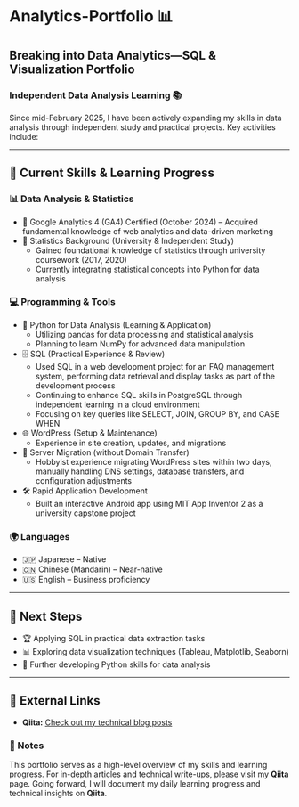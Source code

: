 # Analytics-Portfolio 📊

## Breaking into Data Analytics—SQL & Visualization Portfolio

### Independent Data Analysis Learning 📚

Since mid-February 2025, I have been actively expanding my skills in data analysis through independent study and practical projects. Key activities include:

---

## 📌 Current Skills & Learning Progress

### 📊 Data Analysis & Statistics

- 🎯 Google Analytics 4 (GA4) Certified (October 2024) – Acquired fundamental knowledge of web analytics and data-driven marketing
- 📖 Statistics Background (University & Independent Study)
  - Gained foundational knowledge of statistics through university coursework (2017, 2020)
  - Currently integrating statistical concepts into Python for data analysis

### 💻 Programming & Tools

- 🐍 Python for Data Analysis (Learning & Application)
  - Utilizing pandas for data processing and statistical analysis
  - Planning to learn NumPy for advanced data manipulation
- 🗄️ SQL (Practical Experience & Review)
  - Used SQL in a web development project for an FAQ management system, performing data retrieval and display tasks as part of the development process
  - Continuing to enhance SQL skills in PostgreSQL through independent learning in a cloud environment
  - Focusing on key queries like SELECT, JOIN, GROUP BY, and CASE WHEN
- 🌐 WordPress (Setup & Maintenance)
  - Experience in site creation, updates, and migrations
- 🔄 Server Migration (without Domain Transfer)
  - Hobbyist experience migrating WordPress sites within two days, manually handling DNS settings, database transfers, and configuration adjustments
- 🛠️ Rapid Application Development
  - Built an interactive Android app using MIT App Inventor 2 as a university capstone project

### 🌍 Languages

- 🇯🇵 Japanese – Native
- 🇨🇳 Chinese (Mandarin) – Near-native
- 🇺🇸 English – Business proficiency

---

## 🚀 Next Steps

- 🏆 Applying SQL in practical data extraction tasks
- 📊 Exploring data visualization techniques (Tableau, Matplotlib, Seaborn)
- 🐍 Further developing Python skills for data analysis

---

## 🔗 External Links

- **Qiita:** [Check out my technical blog posts](https://qiita.com/TLyticsInsight)

### 📝 Notes

This portfolio serves as a high-level overview of my skills and learning progress. For in-depth articles and technical write-ups, please visit my **Qiita** page.
Going forward, I will document my daily learning progress and technical insights on **Qiita**.

